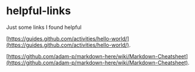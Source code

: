 # helpful-links
Just some links I found helpful

[https://guides.github.com/activities/hello-world/](https://guides.github.com/activities/hello-world/). 

[https://github.com/adam-p/markdown-here/wiki/Markdown-Cheatsheet](https://github.com/adam-p/markdown-here/wiki/Markdown-Cheatsheet). 
